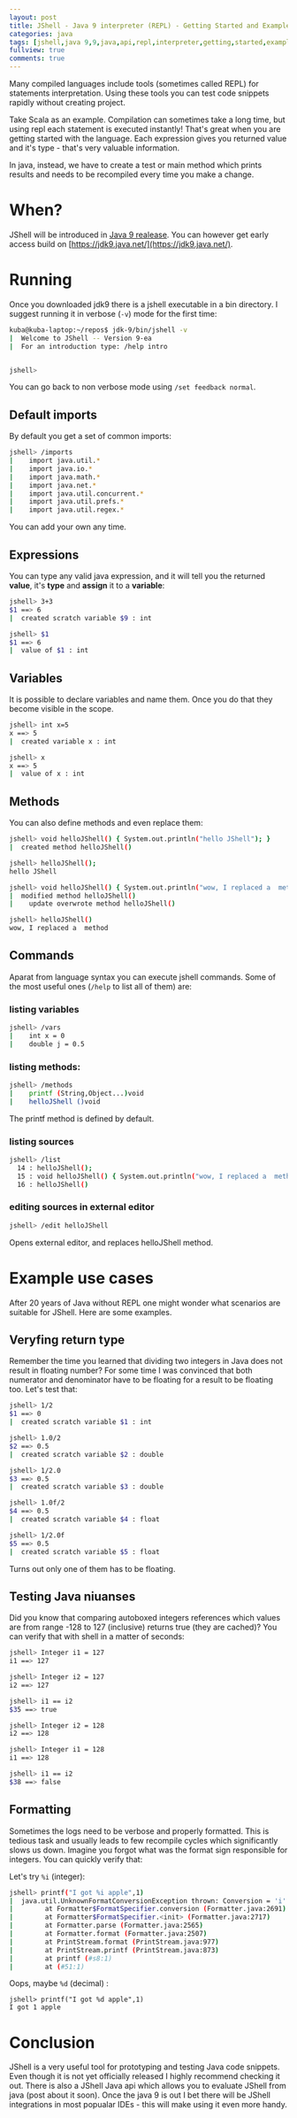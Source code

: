 ```yaml
---
layout: post
title: JShell - Java 9 interpreter (REPL) - Getting Started and Examples
categories: java
tags: [jshell,java 9,9,java,api,repl,interpreter,getting,started,examples]
fullview: true
comments: true
---
```



Many compiled languages include tools (sometimes called REPL) for statements interpretation.
Using these tools you can test code snippets rapidly without creating project.

Take Scala as an example. Compilation can sometimes take a long time, but using repl each statement is executed instantly! That's
great when you are getting started with the language. Each expression gives you returned value and it's type - that's very valuable
information.

In java, instead, we have to create a test or main method which prints results and needs to be recompiled every time you make a change.

# When?
 
JShell will be introduced in [Java 9 realease](http://www.java9countdown.xyz/). You can however get early access build 
on [https://jdk9.java.net/](https://jdk9.java.net/).

# Running

Once you downloaded jdk9 there is a jshell executable in a bin directory. I suggest running it in verbose (`-v`) mode for the first time:

```bash
kuba@kuba-laptop:~/repos$ jdk-9/bin/jshell -v
|  Welcome to JShell -- Version 9-ea
|  For an introduction type: /help intro


jshell> 
```

You can go back to non verbose mode using `/set feedback normal`.

## Default imports

By default you get a set of common imports:

```bash
jshell> /imports
|    import java.util.*
|    import java.io.*
|    import java.math.*
|    import java.net.*
|    import java.util.concurrent.*
|    import java.util.prefs.*
|    import java.util.regex.*
```

You can add your own any time.

## Expressions

You can type any valid java expression, and it will tell you the returned **value**, it's **type** and **assign** it to a **variable**:

```bash
jshell> 3+3
$1 ==> 6
|  created scratch variable $9 : int

jshell> $1
$1 ==> 6
|  value of $1 : int

```

## Variables

It is possible to declare variables and name them. Once you do that they become visible in the scope.

```bash
jshell> int x=5
x ==> 5
|  created variable x : int

jshell> x
x ==> 5
|  value of x : int
```

## Methods

You can also define methods and even replace them:

```bash
jshell> void helloJShell() { System.out.println("hello JShell"); }
|  created method helloJShell()

jshell> helloJShell();
hello JShell

jshell> void helloJShell() { System.out.println("wow, I replaced a  method"); }
|  modified method helloJShell()
|    update overwrote method helloJShell()

jshell> helloJShell()
wow, I replaced a  method

```

## Commands

Aparat from language syntax you can execute jshell commands. Some of the most useful ones (`/help` to list all of them) are:

### listing variables

```bash
jshell> /vars
|    int x = 0
|    double j = 0.5
```

### listing methods:

```bash
jshell> /methods
|    printf (String,Object...)void
|    helloJShell ()void
```
The printf method is defined by default.

### listing sources

```bash
jshell> /list
  14 : helloJShell();
  15 : void helloJShell() { System.out.println("wow, I replaced a  method"); }
  16 : helloJShell()
```

### editing sources in external editor

```bash
jshell> /edit helloJShell
```
Opens external editor, and replaces helloJShell method.


# Example use cases

After 20 years of Java without REPL one might wonder what scenarios are suitable for JShell.
Here are some examples.

## Veryfing return type
Remember the time you learned that dividing two integers in Java does not result in floating number? For some time
I was convinced that both numerator and denominator have to be floating for a result to be floating too. Let's test that:

```bash
jshell> 1/2
$1 ==> 0
|  created scratch variable $1 : int

jshell> 1.0/2
$2 ==> 0.5
|  created scratch variable $2 : double

jshell> 1/2.0
$3 ==> 0.5
|  created scratch variable $3 : double

jshell> 1.0f/2
$4 ==> 0.5
|  created scratch variable $4 : float

jshell> 1/2.0f
$5 ==> 0.5
|  created scratch variable $5 : float
```

Turns out only one of them has to be floating.

## Testing Java niuanses

Did you know that comparing autoboxed integers references which values are from range -128 to 127 (inclusive) returns true (they are cached)?
You can verify that with shell in a matter of seconds:

```bash
jshell> Integer i1 = 127
i1 ==> 127

jshell> Integer i2 = 127
i2 ==> 127

jshell> i1 == i2
$35 ==> true

jshell> Integer i2 = 128
i2 ==> 128

jshell> Integer i1 = 128
i1 ==> 128

jshell> i1 == i2
$38 ==> false
```

## Formatting

Sometimes the logs need to be verbose and properly formatted. This is tedious task and usually leads to few recompile cycles which
significantly slows us down. Imagine you forgot what was the format sign responsible for integers. You can quickly verify that:

Let's try `%i` (integer):

```bash
jshell> printf("I got %i apple",1)
|  java.util.UnknownFormatConversionException thrown: Conversion = 'i'
|        at Formatter$FormatSpecifier.conversion (Formatter.java:2691)
|        at Formatter$FormatSpecifier.<init> (Formatter.java:2717)
|        at Formatter.parse (Formatter.java:2565)
|        at Formatter.format (Formatter.java:2507)
|        at PrintStream.format (PrintStream.java:977)
|        at PrintStream.printf (PrintStream.java:873)
|        at printf (#s8:1)
|        at (#51:1)
```

Oops, maybe `%d` (decimal) :

```shell
jshell> printf("I got %d apple",1)
I got 1 apple
```


# Conclusion

JShell is a very useful tool for prototyping and testing Java code snippets. Even though it is not yet officially released I highly recommend checking it out.
There is also a JShell Java api which allows you to evaluate JShell from java (post about it soon).
Once the java 9 is out I bet there will be JShell integrations in most popualar IDEs - this will make
using it even more handy.